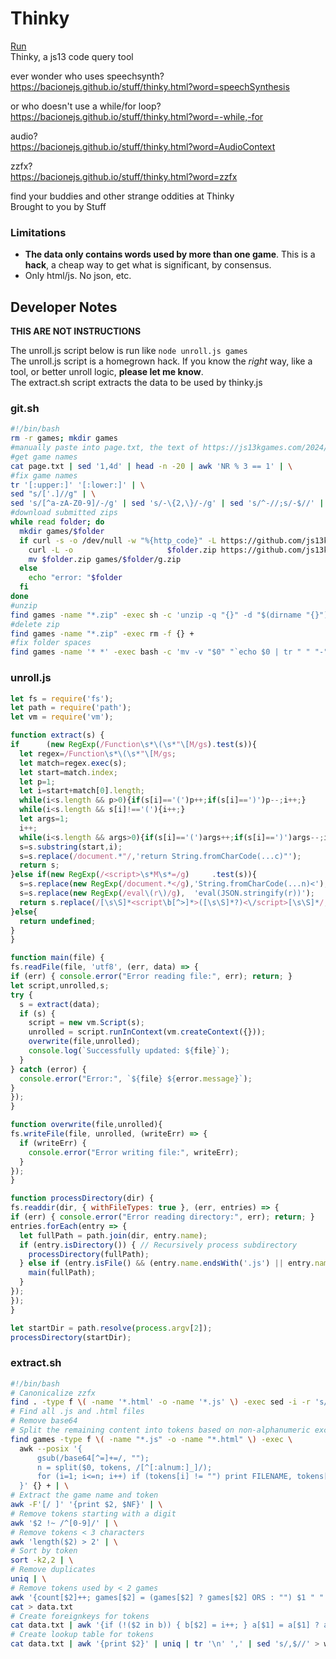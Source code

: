 # Thinky
[Run](https://bacionejs.github.io/stuff/thinky.html)  
Thinky, a js13 code query tool  

ever wonder who uses speechsynth?  
https://bacionejs.github.io/stuff/thinky.html?word=speechSynthesis  

or who doesn't use a while/for loop?  
https://bacionejs.github.io/stuff/thinky.html?word=-while,-for  

audio?  
https://bacionejs.github.io/stuff/thinky.html?word=AudioContext  

zzfx?  
https://bacionejs.github.io/stuff/thinky.html?word=zzfx

find your buddies and other strange oddities at Thinky  
Brought to you by Stuff  



### Limitations
- **The data only contains words used by more than one game**. This is a **hack**, a cheap way to get what is significant, by consensus.
- Only html/js. No json, etc.

## Developer Notes
**THIS ARE NOT INSTRUCTIONS**  

The unroll.js script below is run like ```node unroll.js games```  
The unroll.js script is a homegrown hack. If you know the *right* way, like a tool, or better unroll logic, **please let me know**.  
The extract.sh script extracts the data to be used by thinky.js  

### git.sh
```bash
#!/bin/bash
rm -r games; mkdir games
#manually paste into page.txt, the text of https://js13kgames.com/2024/games
#get game names
cat page.txt | sed '1,4d' | head -n -20 | awk 'NR % 3 == 1' | \
#fix game names
tr '[:upper:]' '[:lower:]' | \
sed "s/['.]//g" | \
sed 's/[^a-zA-Z0-9]/-/g' | sed 's/-\{2,\}/-/g' | sed 's/^-//;s/-$//' | \
#download submitted zips
while read folder; do
  mkdir games/$folder
  if curl -s -o /dev/null -w "%{http_code}" -L https://github.com/js13kGames/games/raw/main/games/$folder/.src/g.zip | grep "200"; then
    curl -L -o                     $folder.zip https://github.com/js13kGames/games/raw/main/games/$folder/.src/g.zip
    mv $folder.zip games/$folder/g.zip
  else
    echo "error: "$folder
  fi
done
#unzip
find games -name "*.zip" -exec sh -c 'unzip -q "{}" -d "$(dirname "{}")" || echo "$PWD/{}"' +
#delete zip
find games -name "*.zip" -exec rm -f {} +
#fix folder spaces
find games -name '* *' -exec bash -c 'mv -v "$0" "`echo $0 | tr " " "-"`"' {} +
```






### unroll.js
```javascript
let fs = require('fs');
let path = require('path');
let vm = require('vm');

function extract(s) {
if      (new RegExp(/Function\s*\(\s*"\[M/gs).test(s)){
  let regex=/Function\s*\(\s*"\[M/gs;
  let match=regex.exec(s);
  let start=match.index;
  let p=1;
  let i=start+match[0].length;
  while(i<s.length && p>0){if(s[i]=='(')p++;if(s[i]==')')p--;i++;}
  while(i<s.length && s[i]!=='('){i++;}
  let args=1;
  i++;
  while(i<s.length && args>0){if(s[i]=='(')args++;if(s[i]==')')args--;i++;}
  s=s.substring(start,i);
  s=s.replace(/document.*"/,'return String.fromCharCode(...c)"');
  return s;
}else if(new RegExp(/<script>\s*M\s*=/g)     .test(s)){
  s=s.replace(new RegExp(/document.*</g),'String.fromCharCode(...n)<');
  s=s.replace(new RegExp(/eval\(r\)/g),  'eval(JSON.stringify(r))');
  return s.replace(/[\s\S]*<script\b[^>]*>([\s\S]*?)<\/script>[\s\S]*/,'$1');
}else{
  return undefined;
}
}

function main(file) {
fs.readFile(file, 'utf8', (err, data) => {
if (err) { console.error("Error reading file:", err); return; }
let script,unrolled,s;
try {
  s = extract(data);
  if (s) {
    script = new vm.Script(s);
    unrolled = script.runInContext(vm.createContext({}));
    overwrite(file,unrolled);
    console.log(`Successfully updated: ${file}`);
  }
} catch (error) {
  console.error("Error:", `${file} ${error.message}`);
}
});
}

function overwrite(file,unrolled){
fs.writeFile(file, unrolled, (writeErr) => {
  if (writeErr) {
    console.error("Error writing file:", writeErr);
  }
});
}

function processDirectory(dir) {
fs.readdir(dir, { withFileTypes: true }, (err, entries) => {
if (err) { console.error("Error reading directory:", err); return; }
entries.forEach(entry => {
  let fullPath = path.join(dir, entry.name);
  if (entry.isDirectory()) { // Recursively process subdirectory
    processDirectory(fullPath);
  } else if (entry.isFile() && (entry.name.endsWith('.js') || entry.name.endsWith('.html'))) {
    main(fullPath);
  }
});
});
}

let startDir = path.resolve(process.argv[2]);
processDirectory(startDir);
```






### extract.sh
```bash
#!/bin/bash
# Canonicalize zzfx
find . -type f \( -name '*.html' -o -name '*.js' \) -exec sed -i -r 's/module:\[\[\[/zzfx/gi;s/zzfx\w*/zzfx/gi' {} +
# Find all .js and .html files
# Remove base64
# Split the remaining content into tokens based on non-alphanumeric except _
find games -type f \( -name "*.js" -o -name "*.html" \) -exec \
  awk --posix '{
      gsub(/base64[^=]+=/, "");
      n = split($0, tokens, /[^[:alnum:]_]/);
      for (i=1; i<=n; i++) if (tokens[i] != "") print FILENAME, tokens[i];
  }' {} + | \
# Extract the game name and token
awk -F'[/ ]' '{print $2, $NF}' | \
# Remove tokens starting with a digit
awk '$2 !~ /^[0-9]/' | \
# Remove tokens < 3 characters
awk 'length($2) > 2' | \
# Sort by token
sort -k2,2 | \
# Remove duplicates
uniq | \
# Remove tokens used by < 2 games
awk '{count[$2]++; games[$2] = (games[$2] ? games[$2] ORS : "") $1 " " $2} END {for (word in count) if (count[word] > 1) print games[word]}' | \
cat > data.txt
# Create foreignkeys for tokens
cat data.txt | awk '{if (!($2 in b)) { b[$2] = i++; } a[$1] = a[$1] ? a[$1] "," b[$2] : $1 "," b[$2]; } END { for (k in a) print a[k] }' > games.txt
# Create lookup table for tokens
cat data.txt | awk '{print $2}' | uniq | tr '\n' ',' | sed 's/,$//' > words.txt
```







